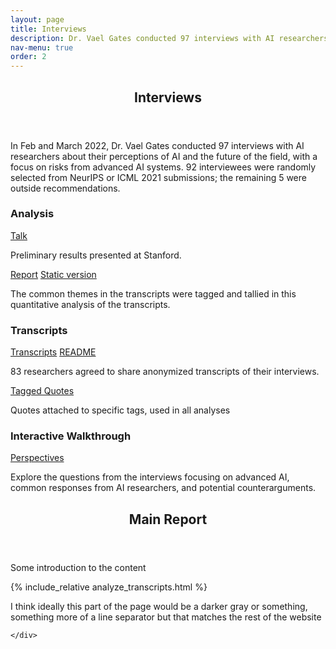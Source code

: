 ```yaml
---
layout: page
title: Interviews
description: Dr. Vael Gates conducted 97 interviews with AI researchers about their perceptions of AI and the future of the field, with a focus on risks from advanced AI systems. We present analysis, transcripts, and an interactive walkthrough of the researchers' perspectives.
nav-menu: true
order: 2
---
```


<!-- Main -->
<div id="main" class="alt">

<!-- One -->
<section id="one">
	<div class="inner">
		<header class="major">
			<h1>Interviews</h1>
		</header>

<!-- Content -->
<p> In Feb and March 2022, Dr. Vael Gates conducted 97 interviews with AI researchers about their perceptions of AI and the future of the field, with a focus on risks from advanced AI systems. 92 interviewees were randomly selected from NeurIPS or ICML 2021 submissions; the remaining 5 were outside recommendations.</p>

<!-- <div class="row full-width">
	<div class="interviews-grid"> -->
<div class="row">
	<div class="4u 12u$(medium)">
			<h3 class="h3-smaller">Analysis</h3>
			<a href="https://hai.stanford.edu/events/hai-weekly-seminar-vael-gates" class="button special fit">Talk</a>
			<div class="box">
				<p>Preliminary results presented at Stanford.</p>
			</div>
			<a href="#main_report" class="button special fit">Report</a>
			<a href="#" class="button fit small">Static version</a>
			<div class="box">
				<p>The common themes in the transcripts were tagged and tallied in this quantitative analysis of the transcripts. </p>
			</div>
		</div>
		<div class="4u 12u$(medium)">
			<h3 class="h3-smaller">Transcripts</h3>
			<a href="https://drive.google.com/drive/folders/1qNN6GpAl6a4KswxnJcdhN4fqnMQgZ9Vg?usp=sharing" class="button special fit">Transcripts</a>
			<a href="https://docs.google.com/document/d/1q6-hUgIz-4H8AzejXqqtgX6uvw6w9EwMYtm9KRRYWro/edit?usp=sharing" class="button fit small">README</a>
			<div class="box">
				<p>83 researchers agreed to share anonymized transcripts of their interviews.</p>
			</div>
			<a href="https://docs.google.com/spreadsheets/d/1FlBcctFLWTYY3NiIklgcuQtVYxuU-plDmUeQjn-2Cfk/edit?usp=sharing" class="button fit">Tagged Quotes</a>
			<div class="box">
				<p>Quotes attached to specific tags, used in all analyses</p>
			</div>
		</div>
		<div class="4u$ 12u$(medium)">
			<h3 class="h3-smaller">Interactive Walkthrough</h3>
			<a href="{{site.baseurl}}{% link perspectives/introduction.html %}" class="button special fit">Perspectives</a>
			<div class="box">
				<p>Explore the questions from the interviews focusing on advanced AI, common responses from AI researchers, and potential counterarguments. </p>
			</div>
		</div>
</div>

</div>
</section>

<section id="two">
	<div class="inner">
		<a id='main_report'>
		<header class="major">
			<h2>Main Report</h2>
		</header>
		</a>
<p> Some introduction to the content </p>

{% include_relative analyze_transcripts.html %} 
<p>I think ideally this part of the page would be a darker gray or something, something more of a line separator but that matches the rest of the website</p>

	</div>
</section>

</div>
